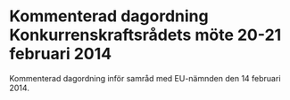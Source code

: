 # Kommenterad dagordning Konkurrenskraftsrådets möte 20-21 februari 2014

Kommenterad dagordning inför samråd med EU\-nämnden den 14 februari 2014\.
